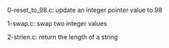 0-reset_to_98.c:
    update an integer pointer value to 98

1-swap.c:
    swap two integer values

2-strlen.c:
    return the length of a string

